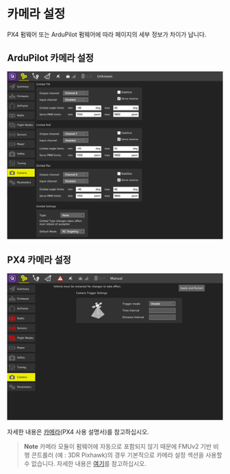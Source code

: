 # 카메라 설정

PX4 펌웨어 또는 ArduPilot 펌웨어에 따라 페이지의 세부 정보가 차이가 납니다.

## ArduPilot 카메라 설정

![](../../../assets/setup/APMCamera.jpg)

## PX4 카메라 설정

![PX4 카메라 설정](../../../assets/setup/PX4Camera.jpg)

자세한 내용은 [카메라](http://docs.px4.io/master/en/peripherals/camera.html)(PX4 사용 설명서)를 참고하십시오.

> **Note** 카메라 모듈이 펌웨어에 자동으로 포함되지 않기 때문에 FMUv2 기반 비행 콘트롤러 (예 : 3DR Pixhawk)의 경우 기본적으로 카메라 설정 섹션을 사용할 수 없습니다. 자세한 내용은 [여기](http://docs.px4.io/master/en/advanced_config/parameters.html#parameter-not-in-firmware)를 참고하십시오.